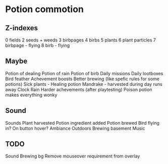 # Potion commotion

## Z-indexes

0 fields
2 seeds + weeds
3 birbpages
4 birbs
5 plants
6 plant particles
7 birbpage - flying
8 birb - flying

## Maybe

Potion of dealing
Potion of rain
Potion of birb
Daily missions
Daily lootboxes
Bird feather
Achevement boosts
Better brewing (like spefic rules for some potions)
Sick plants - Healing potion
Mandrake - harvested during day runs away
Clock
Rain
Harder achevements (after playtesting)
Poison potion makes everything wonky

## Sound

Sounds
    Plant harvested
    Potion ingredient added
    Potion brewed
    Bird flying in?
    On button hover?
Ambiance
    Outdoors
    Brewing basement
Music

## TODO

Sound
Brewing bg
Remove mouseover requirement from overlay

